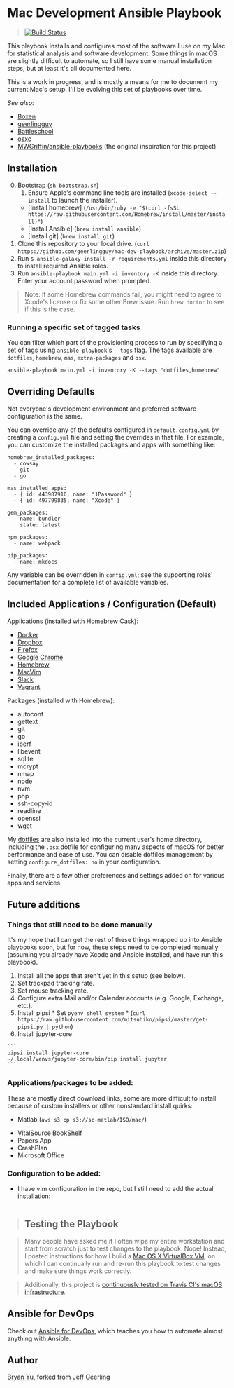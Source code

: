 # Mac Development Ansible Playbook

>[![Build Status](https://travis-ci.org/geerlingguy/mac-dev-playbook.svg?branch=master)](https://travis-ci.org/geerlingguy/mac-dev-playbook)

This playbook installs and configures most of the software I use on my Mac for statistical analysis and software development. Some things in macOS are slightly difficult to automate, so I still have some manual installation steps, but at least it's all documented here.

This is a work in progress, and is mostly a means for me to document my current Mac's setup. I'll be evolving this set of playbooks over time.

*See also*:

  - [Boxen](https://github.com/boxen)
  - [geerlingguy](https://github.com/geerlingguy/mac-dev-playbook)
  - [Battleschool](http://spencer.gibb.us/blog/2014/02/03/introducing-battleschool)
  - [osxc](https://github.com/osxc)
  - [MWGriffin/ansible-playbooks](https://github.com/MWGriffin/ansible-playbooks) (the original inspiration for this project)

## Installation

  0. Bootstrap (`sh bootstrap.sh`)
      1. Ensure Apple's command line tools are installed (`xcode-select --install` to launch the installer).
        * [Install homebrew] (`/usr/bin/ruby -e "$(curl -fsSL https://raw.githubusercontent.com/Homebrew/install/master/install)"`)
        * [Install Ansible] (`brew install ansible`)
        * [Install git] (`brew install git`)
  1. Clone this repository to your local drive. (`curl https://github.com/geerlingguy/mac-dev-playbook/archive/master.zip`)
  2. Run `$ ansible-galaxy install -r requirements.yml` inside this directory to install required Ansible roles.
  3. Run `ansible-playbook main.yml -i inventory -K` inside this directory. Enter your account password when prompted.

> Note: If some Homebrew commands fail, you might need to agree to Xcode's license or fix some other Brew issue. Run `brew doctor` to see if this is the case.

### Running a specific set of tagged tasks

You can filter which part of the provisioning process to run by specifying a set of tags using `ansible-playbook`'s `--tags` flag. The tags available are `dotfiles`, `homebrew`, `mas`, `extra-packages` and `osx`.

    ansible-playbook main.yml -i inventory -K --tags "dotfiles,homebrew"

## Overriding Defaults

Not everyone's development environment and preferred software configuration is the same.

You can override any of the defaults configured in `default.config.yml` by creating a `config.yml` file and setting the overrides in that file. For example, you can customize the installed packages and apps with something like:

    homebrew_installed_packages:
      - cowsay
      - git
      - go
    
    mas_installed_apps:
      - { id: 443987910, name: "1Password" }
      - { id: 497799835, name: "Xcode" }
    
    gem_packages:
      - name: bundler
        state: latest
    
    npm_packages:
      - name: webpack
    
    pip_packages:
      - name: mkdocs

Any variable can be overridden in `config.yml`; see the supporting roles' documentation for a complete list of available variables.

## Included Applications / Configuration (Default)

Applications (installed with Homebrew Cask):

  - [Docker](https://www.docker.com/)
  - [Dropbox](https://www.dropbox.com/)
  - [Firefox](https://www.mozilla.org/en-US/firefox/new/)
  - [Google Chrome](https://www.google.com/chrome/)
  - [Homebrew](http://brew.sh/)
  - [MacVim](http://macvim-dev.github.io/macvim/)
  - [Slack](https://slack.com/)
  - [Vagrant](https://www.vagrantup.com/)

Packages (installed with Homebrew):

  - autoconf
  - gettext
  - git
  - go
  - iperf
  - libevent
  - sqlite
  - mcrypt
  - nmap
  - node
  - nvm
  - php
  - ssh-copy-id
  - readline
  - openssl
  - wget

My [dotfiles](https://github.com/ybryan/dotfiles) are also installed into the current user's home directory, including the `.osx` dotfile for configuring many aspects of macOS for better performance and ease of use. You can disable dotfiles management by setting `configure_dotfiles: no` in your configuration.

Finally, there are a few other preferences and settings added on for various apps and services.

## Future additions

### Things that still need to be done manually

It's my hope that I can get the rest of these things wrapped up into Ansible playbooks soon, but for now, these steps need to be completed manually (assuming you already have Xcode and Ansible installed, and have run this playbook).

  1. Install all the apps that aren't yet in this setup (see below).
  2. Set trackpad tracking rate.
  3. Set mouse tracking rate.
  4. Configure extra Mail and/or Calendar accounts (e.g. Google, Exchange, etc.).
  5. Install pipsi
    * Set `pyenv shell system`
    * (`curl https://raw.githubusercontent.com/mitsuhiko/pipsi/master/get-pipsi.py | python`)
  6. Install jupyter-core

    ```
    pipsi install jupyter-core
    ~/.local/venvs/jupyter-core/bin/pip install jupyter
    ```

### Applications/packages to be added:

These are mostly direct download links, some are more difficult to install because of custom installers or other nonstandard install quirks:

  - Matlab (`aws s3 cp s3://sc-matlab/ISO/mac/`)
  * VitalSource BookShelf
  * Papers App
  * CrashPlan
  * Microsoft Office

### Configuration to be added:

  - I have vim configuration in the repo, but I still need to add the actual installation:
    ```
    ```

>## Testing the Playbook

>Many people have asked me if I often wipe my entire workstation and start from scratch just to test changes to the playbook. Nope! Instead, I posted instructions for how I build a [Mac OS X VirtualBox VM](https://github.com/geerlingguy/mac-osx-virtualbox-vm), on which I can continually run and re-run this playbook to test changes and make sure things work correctly.

>Additionally, this project is [continuously tested on Travis CI's macOS infrastructure](https://travis-ci.org/geerlingguy/mac-dev-playbook).

## Ansible for DevOps

Check out [Ansible for DevOps](https://www.ansiblefordevops.com/), which teaches you how to automate almost anything with Ansible.

## Author

[Bryan Yu](ybryan@gmail.com), forked from [Jeff Geerling](https://www.jeffgeerling.com/)
